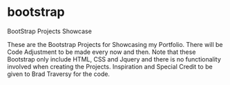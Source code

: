 # bootstrap
BootStrap Projects Showcase

These are the Bootstrap Projects for Showcasing my Portfolio.
There will be Code Adjustment to be made every now and then.
Note that these Bootstrap only include HTML, CSS and Jquery and there is no
functionality involved when creating the Projects.
Inspiration and Special Credit to be given to Brad Traversy for the code.
